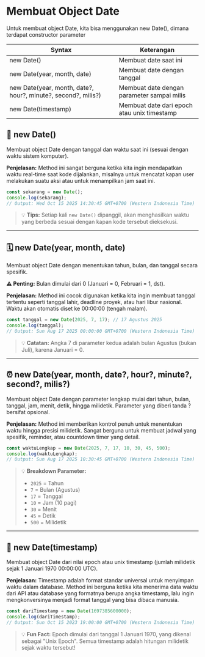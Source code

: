 # Membuat Object Date

Untuk membuat object Date, kita bisa menggunakan new Date(), dimana terdapat constructor parameter

| Syntax | Keterangan |
|--------|------------|
| new Date() | Membuat date saat ini |
| new Date(year, month, date) | Membuat date dengan tanggal |
| new Date(year, month, date?, hour?, minute?, second?, milis?) | Membuat date dengan parameter sampai milis |
| new Date(timestamp) | Membuat date dari epoch atau unix timestamp |

## 📅 new Date()

Membuat object Date dengan tanggal dan waktu saat ini (sesuai dengan waktu sistem komputer).

**Penjelasan:** Method ini sangat berguna ketika kita ingin mendapatkan waktu real-time saat kode dijalankan, misalnya untuk mencatat kapan user melakukan suatu aksi atau untuk menampilkan jam saat ini.

```javascript
const sekarang = new Date();
console.log(sekarang);
// Output: Wed Oct 15 2025 14:30:45 GMT+0700 (Western Indonesia Time)
```

> 💡 **Tips:** Setiap kali `new Date()` dipanggil, akan menghasilkan waktu yang berbeda sesuai dengan kapan kode tersebut dieksekusi.

---

## 🗓️ new Date(year, month, date)

Membuat object Date dengan menentukan tahun, bulan, dan tanggal secara spesifik. 

**⚠️ Penting:** Bulan dimulai dari 0 (Januari = 0, Februari = 1, dst).

**Penjelasan:** Method ini cocok digunakan ketika kita ingin membuat tanggal tertentu seperti tanggal lahir, deadline proyek, atau hari libur nasional. Waktu akan otomatis diset ke 00:00:00 (tengah malam).

```javascript
const tanggal = new Date(2025, 7, 17); // 17 Agustus 2025
console.log(tanggal);
// Output: Sun Aug 17 2025 00:00:00 GMT+0700 (Western Indonesia Time)
```

> 💡 **Catatan:** Angka 7 di parameter kedua adalah bulan Agustus (bukan Juli), karena Januari = 0.

---

## ⏰ new Date(year, month, date?, hour?, minute?, second?, milis?)

Membuat object Date dengan parameter lengkap mulai dari tahun, bulan, tanggal, jam, menit, detik, hingga milidetik. Parameter yang diberi tanda ? bersifat opsional.

**Penjelasan:** Method ini memberikan kontrol penuh untuk menentukan waktu hingga presisi milidetik. Sangat berguna untuk membuat jadwal yang spesifik, reminder, atau countdown timer yang detail.

```javascript
const waktuLengkap = new Date(2025, 7, 17, 10, 30, 45, 500);
console.log(waktuLengkap);
// Output: Sun Aug 17 2025 10:30:45 GMT+0700 (Western Indonesia Time)
```

> 💡 **Breakdown Parameter:**
> - `2025` = Tahun
> - `7` = Bulan (Agustus)
> - `17` = Tanggal
> - `10` = Jam (10 pagi)
> - `30` = Menit
> - `45` = Detik
> - `500` = Milidetik

---

## 🔢 new Date(timestamp)

Membuat object Date dari nilai epoch atau unix timestamp (jumlah milidetik sejak 1 Januari 1970 00:00:00 UTC).

**Penjelasan:** Timestamp adalah format standar universal untuk menyimpan waktu dalam database. Method ini berguna ketika kita menerima data waktu dari API atau database yang formatnya berupa angka timestamp, lalu ingin mengkonversinya menjadi format tanggal yang bisa dibaca manusia.

```javascript
const dariTimestamp = new Date(1697385600000);
console.log(dariTimestamp);
// Output: Sun Oct 15 2023 19:00:00 GMT+0700 (Western Indonesia Time)
```

> 💡 **Fun Fact:** Epoch dimulai dari tanggal 1 Januari 1970, yang dikenal sebagai "Unix Epoch". Semua timestamp adalah hitungan milidetik sejak waktu tersebut!

